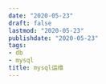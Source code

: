 ```yaml
---
date: "2020-05-23"
draft: false
lastmod: "2020-05-23"
publishdate: "2020-05-23"
tags:
- db
- mysql
title: mysql运维
---
```


